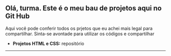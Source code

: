 <h2>Olá, turma. Este é o meu bau de projetos aqui no Git Hub</h2>
<p>Aqui você pode conferir todos os prjetos que eu achei mais legal para compartilhar. Sinta-se avontade para utilizar os códigos e compartilhar</p>

- **Projetos HTML e CSS:** <a src="https://github.com/jlvp000/bau-projetos/tree/main/HTMl-CSS">repositório</a>

<hr/>
